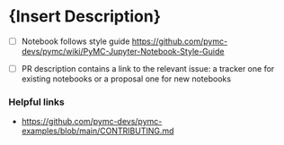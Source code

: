 # {Insert Description}
<!-- Thank you so much for your PR to pymc-examples!

To make the merge process smoother we've provided some links and a checklist below.

We understand that PRs can sometimes be overwhelming, especially as the reviews start coming in.
Please let us know if the reviews are unclear or the recommended next step seems overly demanding,
if you would like help in addressing a reviewer's comments,
or if you have been waiting too long to hear back on your PR. -->

+ [ ] Notebook follows style guide https://github.com/pymc-devs/pymc/wiki/PyMC-Jupyter-Notebook-Style-Guide
+ [ ] PR description contains a link to the relevant issue: a tracker one for existing notebooks or a proposal one for new notebooks


### Helpful links
* https://github.com/pymc-devs/pymc-examples/blob/main/CONTRIBUTING.md

